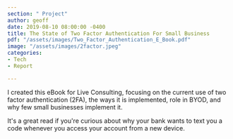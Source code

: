```yaml
---
section: " Project"
author: geoff
date: 2019-08-10 08:00:00 -0400
title: The State of Two Factor Authentication For Small Business
pdf: "/assets/images/Two_Factor_Authentication_E_Book.pdf"
image: "/assets/images/2factor.jpeg"
categories:
- Tech
- Report

---
```

I created this eBook for Live Consulting, focusing on the current use of two factor authentication (2FA), the ways it is implemented, role in BYOD, and why few small businesses implement it.

It's a great read if you're curious about why your bank wants to text you a code whenever you access your account from a new device.